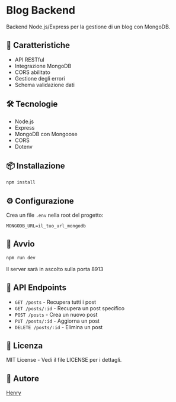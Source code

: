 
# Blog Backend

Backend Node.js/Express per la gestione di un blog con MongoDB.

## 🚀 Caratteristiche

- API RESTful
- Integrazione MongoDB
- CORS abilitato
- Gestione degli errori
- Schema validazione dati

## 🛠 Tecnologie

- Node.js
- Express
- MongoDB con Mongoose
- CORS
- Dotenv

## 📦 Installazione

```bash
npm install
```

## ⚙️ Configurazione

Crea un file `.env` nella root del progetto:

```
MONGODB_URL=il_tuo_url_mongodb
```

## 🚀 Avvio

```bash
npm run dev
```

Il server sarà in ascolto sulla porta 8913

## 📝 API Endpoints

- `GET /posts` - Recupera tutti i post
- `GET /posts/:id` - Recupera un post specifico
- `POST /posts` - Crea un nuovo post
- `PUT /posts/:id` - Aggiorna un post
- `DELETE /posts/:id` - Elimina un post

## 📄 Licenza

MIT License - Vedi il file LICENSE per i dettagli.

## 👤 Autore

[Henry](https://github.com/henry8913)
